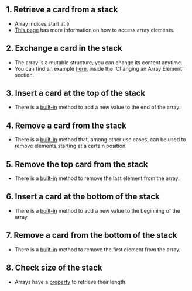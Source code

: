 ## 1. Retrieve a card from a stack

- Array indices start at `0`.
- [This page][access_array_elements_resource] has more information on how to access array elements.

## 2. Exchange a card in the stack

- The array is a mutable structure, you can change its content anytime.
- You can find an example [here][change_array_elements_resource], inside the 'Changing an Array Element' section.

## 3. Insert a card at the top of the stack

- There is a [built-in][push_method_docs] method to add a new value to the end of the array.

## 4. Remove a card from the stack

- There is a [built-in][splice_method_docs] method that, among other use cases, can be used to remove elements starting at a certain position.

## 5. Remove the top card from the stack

- There is a [built-in][pop_method_docs] method to remove the last element from the array.

## 6. Insert a card at the bottom of the stack

- There is a [built-in][unshift_method_docs] method to add a new value to the beginning of the array.

## 7. Remove a card from the bottom of the stack

- There is a [built-in][shift_method_docs] method to remove the first element from the array.

## 8. Check size of the stack

- Arrays have a [property][length_property_docs] to retrieve their length.

[access_array_elements_resource]: https://developer.mozilla.org/en-US/docs/Web/JavaScript/Reference/Global_Objects/Array#Accessing_array_elements
[change_array_elements_resource]: https://www.w3schools.com/js/js_arrays.asp
[push_method_docs]: https://developer.mozilla.org/en-US/docs/Web/JavaScript/Reference/Global_Objects/Array/push
[splice_method_docs]: https://developer.mozilla.org/en-US/docs/Web/JavaScript/Reference/Global_Objects/Array/splice
[pop_method_docs]: https://developer.mozilla.org/en-US/docs/Web/JavaScript/Reference/Global_Objects/Array/pop
[unshift_method_docs]: https://developer.mozilla.org/en-US/docs/Web/JavaScript/Reference/Global_Objects/Array/unshift
[shift_method_docs]: https://developer.mozilla.org/en-US/docs/Web/JavaScript/Reference/Global_Objects/Array/shift
[length_property_docs]: https://developer.mozilla.org/en-US/docs/Web/JavaScript/Reference/Global_Objects/Array/length

